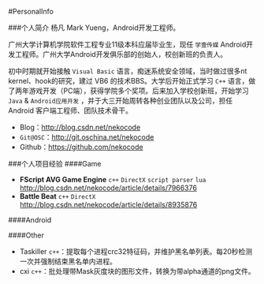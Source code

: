 #PersonalInfo

###个人简介
杨凡 Mark Yueng，Android开发工程师。

广州大学计算机学院软件工程专业11级本科应届毕业生，现任 `学壹传媒` Android开发工程师。广州大学Android开发俱乐部的创始人，校创新班的负责人。

初中时期就开始接触 `Visual Basic` 语言，痴迷系统安全领域，当时做过很多nt kernel、hook的研究，建过 VB6 的技术BBS。大学后开始正式学习 `C++` 语言，做了两年游戏开发（PC端），获得学院多个奖项。后来加入学校创新班，开始学习 `Java` & `Android应用开发` ，并于大三开始周转各种创业团队以及公司，担任 Android 客户端工程师、团队技术骨干。

- Blog：http://blog.csdn.net/nekocode 
- `Git@OSC`：http://git.oschina.net/nekocode 
- Github：https://github.com/nekocode 


###个人项目经验
####Game
- **FScript AVG Game Engine** `c++` `DirectX` `script parser` `lua`
http://blog.csdn.net/nekocode/article/details/7966376
- **Battle Beat** `c++` `DirectX`
http://blog.csdn.net/nekocode/article/details/8935876

####Android


####Other
- Taskiller `c++`：提取每个进程crc32特征码，并维护黑名单列表。每20秒检测一次并强制结束黑名单内进程。
- cxi `c++`：批处理带Mask灰度块的图形文件，转换为带alpha通道的png文件。




